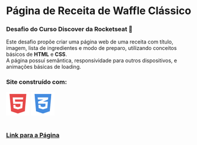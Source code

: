 # Página de Receita de Waffle Clássico 
### Desafio do Curso Discover da Rocketseat 🚀
Este desafio propõe criar uma página web de uma receita com título, imagem, lista de ingredientes e modo de preparo, utilizando conceitos básicos de **HTML** e **CSS**. <br/>
A página possuí semântica, responsividade para outros dispositivos, e animações básicas de loading.
### Site construído com:
<div>
<img src="https://github.com/luca-merighi/luca-merighi/blob/main/GHIcons/html.png?raw=true">
<img src="https://github.com/luca-merighi/luca-merighi/blob/main/GHIcons/css.png?raw=true">
</div>
<br/>

### [Link para a Página](https://luca-merighi.github.io/DesafioDiscover-PaginaDeReceita/ "Página de Receita")

